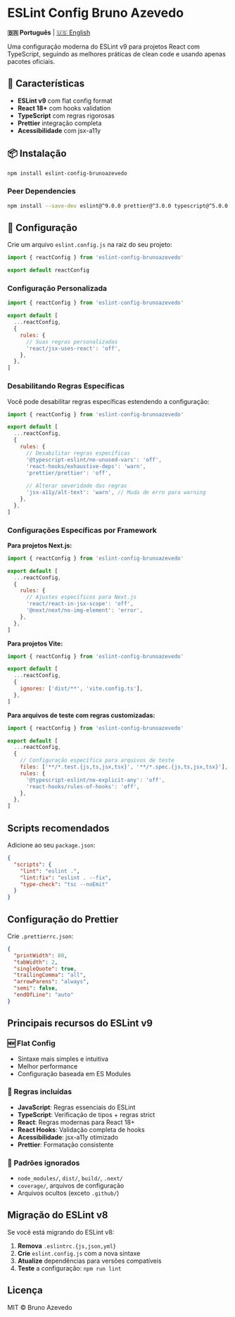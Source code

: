 # ESLint Config Bruno Azevedo

**🇧🇷 Português** | [🇺🇸 English](./README.md)

Uma configuração moderna do ESLint v9 para projetos React com TypeScript, seguindo as melhores práticas de clean code e usando apenas pacotes oficiais.

## 🚀 Características

- **ESLint v9** com flat config format
- **React 18+** com hooks validation
- **TypeScript** com regras rigorosas
- **Prettier** integração completa
- **Acessibilidade** com jsx-a11y

## 📦 Instalação

```bash
npm install eslint-config-brunoazevedo
```

### Peer Dependencies

```bash
npm install --save-dev eslint@^9.0.0 prettier@^3.0.0 typescript@^5.0.0
```

## 🔧 Configuração

Crie um arquivo `eslint.config.js` na raiz do seu projeto:

```javascript
import { reactConfig } from 'eslint-config-brunoazevedo'

export default reactConfig
```

### Configuração Personalizada

```javascript
import { reactConfig } from 'eslint-config-brunoazevedo'

export default [
  ...reactConfig,
  {
    rules: {
      // Suas regras personalizadas
      'react/jsx-uses-react': 'off',
    },
  },
]
```

### Desabilitando Regras Específicas

Você pode desabilitar regras específicas estendendo a configuração:

```javascript
import { reactConfig } from 'eslint-config-brunoazevedo'

export default [
  ...reactConfig,
  {
    rules: {
      // Desabilitar regras específicas
      '@typescript-eslint/no-unused-vars': 'off',
      'react-hooks/exhaustive-deps': 'warn',
      'prettier/prettier': 'off',
      
      // Alterar severidade das regras
      'jsx-a11y/alt-text': 'warn', // Muda de erro para warning
    },
  },
]
```

### Configurações Específicas por Framework

**Para projetos Next.js:**
```javascript
import { reactConfig } from 'eslint-config-brunoazevedo'

export default [
  ...reactConfig,
  {
    rules: {
      // Ajustes específicos para Next.js
      'react/react-in-jsx-scope': 'off',
      '@next/next/no-img-element': 'error',
    },
  },
]
```

**Para projetos Vite:**
```javascript
import { reactConfig } from 'eslint-config-brunoazevedo'

export default [
  ...reactConfig,
  {
    ignores: ['dist/**', 'vite.config.ts'],
  },
]
```

**Para arquivos de teste com regras customizadas:**
```javascript
import { reactConfig } from 'eslint-config-brunoazevedo'

export default [
  ...reactConfig,
  {
    // Configuração específica para arquivos de teste
    files: ['**/*.test.{js,ts,jsx,tsx}', '**/*.spec.{js,ts,jsx,tsx}'],
    rules: {
      '@typescript-eslint/no-explicit-any': 'off',
      'react-hooks/rules-of-hooks': 'off',
    },
  },
]
```

## Scripts recomendados

Adicione ao seu `package.json`:

```json
{
  "scripts": {
    "lint": "eslint .",
    "lint:fix": "eslint . --fix",
    "type-check": "tsc --noEmit"
  }
}
```

## Configuração do Prettier

Crie `.prettierrc.json`:

```json
{
  "printWidth": 80,
  "tabWidth": 2,
  "singleQuote": true,
  "trailingComma": "all",
  "arrowParens": "always",
  "semi": false,
  "endOfLine": "auto"
}
```

## Principais recursos do ESLint v9

### 🆕 Flat Config
- Sintaxe mais simples e intuitiva
- Melhor performance
- Configuração baseada em ES Modules

### 🔧 Regras incluídas
- **JavaScript**: Regras essenciais do ESLint
- **TypeScript**: Verificação de tipos + regras strict
- **React**: Regras modernas para React 18+
- **React Hooks**: Validação completa de hooks
- **Acessibilidade**: jsx-a11y otimizado
- **Prettier**: Formatação consistente

### 📁 Padrões ignorados
- `node_modules/`, `dist/`, `build/`, `.next/`
- `coverage/`, arquivos de configuração
- Arquivos ocultos (exceto `.github/`)

## Migração do ESLint v8

Se você está migrando do ESLint v8:

1. **Remova** `.eslintrc.{js,json,yml}`
2. **Crie** `eslint.config.js` com a nova sintaxe
3. **Atualize** dependências para versões compatíveis
4. **Teste** a configuração: `npm run lint`

## Licença

MIT © Bruno Azevedo
